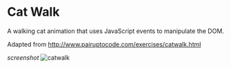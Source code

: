 # Cat Walk

A walking cat animation that uses JavaScript events to manipulate the DOM.

Adapted from 
http://www.pairuptocode.com/exercises/catwalk.html

*screenshot*
![catwalk](https://cloud.githubusercontent.com/assets/6165320/13506026/de601fc6-e130-11e5-996f-20d7a8d5bc3c.png)
